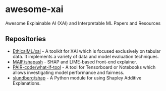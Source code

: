 # awesome-xai

Awesome Explainable AI (XAI) and Interpretable ML Papers and Resources

## Repositories

- [EthicalML/xai](https://github.com/EthicalML/xai) - A toolkit for XAI which is focused exclusively on tabular data. It implements a variety of data and model evaluation techniques.
- [MAIF/shapash](https://github.com/MAIF/shapash) - SHAP and LIME-based front-end explainer.
- [PAIR-code/what-if-tool](https://github.com/PAIR-code/what-if-tool) - A tool for Tensorboard or Notebooks which allows investigating model performance and fairness.
- [slundberg/shap](https://github.com/slundberg/shap) - A Python module for using Shapley Additive Explanations.

